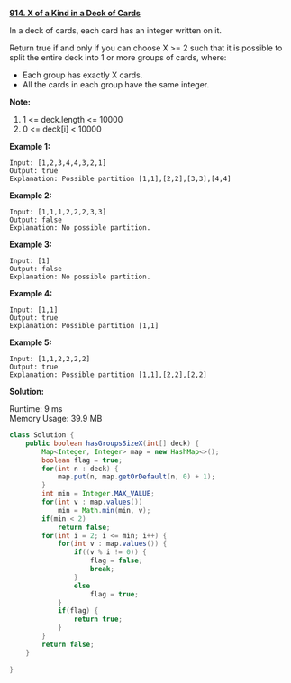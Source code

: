 **[914. X of a Kind in a Deck of Cards](https://leetcode.com/problems/x-of-a-kind-in-a-deck-of-cards/)**

In a deck of cards, each card has an integer written on it.

Return true if and only if you can choose X >= 2 such that it is possible to split the entire deck into 1 or more groups of cards, where:

* Each group has exactly X cards.
* All the cards in each group have the same integer.

**Note:**

1. 1 <= deck.length <= 10000
2. 0 <= deck[i] < 10000

**Example 1:**

```
Input: [1,2,3,4,4,3,2,1]
Output: true
Explanation: Possible partition [1,1],[2,2],[3,3],[4,4]
```

**Example 2:**

```
Input: [1,1,1,2,2,2,3,3]
Output: false
Explanation: No possible partition.
```

**Example 3:**

```
Input: [1]
Output: false
Explanation: No possible partition.
```

**Example 4:**

```
Input: [1,1]
Output: true
Explanation: Possible partition [1,1]
```

**Example 5:**

```
Input: [1,1,2,2,2,2]
Output: true
Explanation: Possible partition [1,1],[2,2],[2,2]
```

**Solution:**

Runtime: 9 ms<br/>
Memory Usage: 	39.9 MB

```java
class Solution {
    public boolean hasGroupsSizeX(int[] deck) {
        Map<Integer, Integer> map = new HashMap<>();
        boolean flag = true;        
        for(int n : deck) {
            map.put(n, map.getOrDefault(n, 0) + 1);
        }
        int min = Integer.MAX_VALUE;        
        for(int v : map.values())
            min = Math.min(min, v);
        if(min < 2)
            return false;
        for(int i = 2; i <= min; i++) {
            for(int v : map.values()) {
                if((v % i != 0)) {
                    flag = false;
                    break;
                }                    
                else
                    flag = true;
            }
            if(flag) {
                return true;
            }
        }               
        return false;
    }    
    
}
```